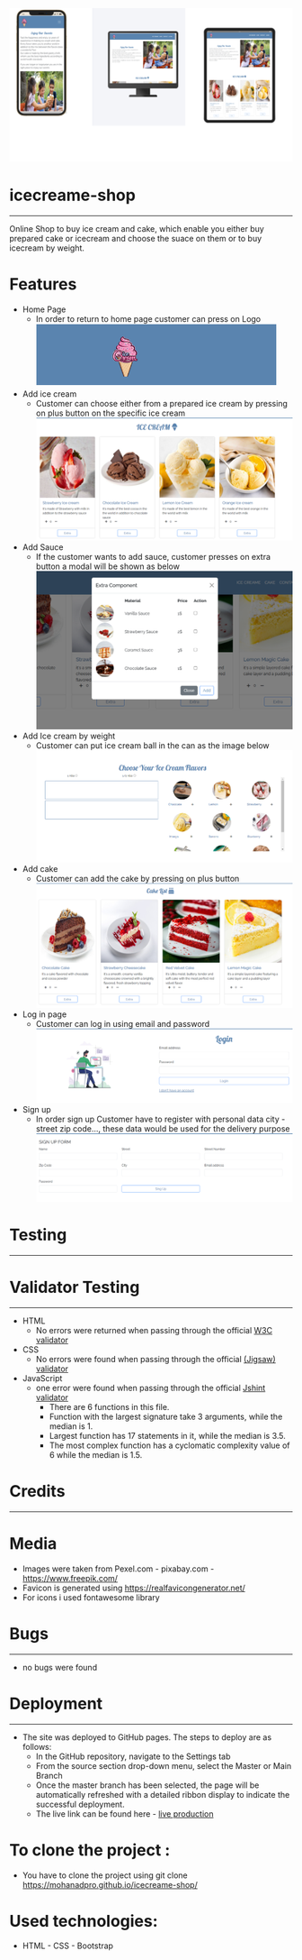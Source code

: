 ![Website on different pages](assets/images/site-on-different-pages.png)
# icecreame-shop
---
Online Shop to buy ice cream and cake, which enable you either buy prepared cake or icecream and choose the suace on them or to buy icecream by weight.

# Features
* Home Page
    * In order to return to home page customer can press on Logo            
![](assets/images/logo-reamdme.png)
* Add ice cream
    * Customer can choose either from a prepared ice cream by pressing on plus button on the specific ice cream
![](assets/images/buy-ice-cream.png)
* Add Sauce
    * If the customer wants to add sauce, customer presses on extra button a modal will be shown as below
![](assets/images/extra-sauce.png)
* Add Ice cream by weight
    * Customer can put ice cream ball in the can as the image below
![](assets/images/buy-ice-cream-per-weight.png)
* Add cake
    * Customer can add the cake by pressing on plus button              
![](assets/images/buy-cake.png)
* Log in page
    *  Customer can log in using email and password                 
![](assets/images/login-reamdme.png)
* Sign up
    *  In order sign up Customer have to register with personal data city - street zip code..., these data would be used for the delivery purpose
![](assets/images/sign-up-readme.png)


# Testing
---
# Validator Testing
---
* HTML
    * No errors were returned when passing through the official [W3C validator](https://validator.w3.org/#validate_by_input)
* CSS
    * No errors were found when passing through the official [(Jigsaw) validator](https://jigsaw.w3.org/css-validator/#validate_by_input)
* JavaScript
    * one error were found when passing through the official [Jshint validator](https://jshint.com/)
        * There are 6 functions in this file.
        * Function with the largest signature take 3 arguments, while the median is 1.
        * Largest function has 17 statements in it, while the median is 3.5.
        * The most complex function has a cyclomatic complexity value of 6 while the median is 1.5.

# Credits 
---
# Media
* Images were taken from Pexel.com - pixabay.com - https://www.freepik.com/
* Favicon is generated using https://realfavicongenerator.net/
* For icons i used fontawesome library

# Bugs
---
* no bugs were found

# Deployment
---
* The site was deployed to GitHub pages. The steps to deploy are as follows:
    * In the GitHub repository, navigate to the Settings tab
    * From the source section drop-down menu, select the Master or Main Branch
    * Once the master branch has been selected, the page will be automatically refreshed with a detailed ribbon display to indicate the successful deployment.
    * The live link can be found here - [live production](https://mohanadpro.github.io/icecreame-shop/)

# To clone the project :
* You have to clone the project using git clone https://mohanadpro.github.io/icecreame-shop/

# Used technologies:  
* HTML - CSS - Bootstrap

